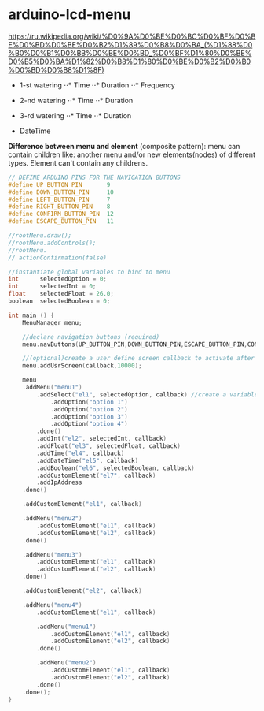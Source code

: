 # arduino-lcd-menu

https://ru.wikipedia.org/wiki/%D0%9A%D0%BE%D0%BC%D0%BF%D0%BE%D0%BD%D0%BE%D0%B2%D1%89%D0%B8%D0%BA_(%D1%88%D0%B0%D0%B1%D0%BB%D0%BE%D0%BD_%D0%BF%D1%80%D0%BE%D0%B5%D0%BA%D1%82%D0%B8%D1%80%D0%BE%D0%B2%D0%B0%D0%BD%D0%B8%D1%8F)

* 1-st watering
⋅⋅* Time
⋅⋅* Duration
⋅⋅* Frequency

* 2-nd watering
⋅⋅* Time
⋅⋅* Duration

* 3-rd watering
⋅⋅* Time
⋅⋅* Duration

* DateTime

**Difference between menu and element** (composite pattern): menu can contain children like: another menu and/or new elements(nodes) of different types. Element can't contain any childrens.

```c++
// DEFINE ARDUINO PINS FOR THE NAVIGATION BUTTONS
#define UP_BUTTON_PIN       9
#define DOWN_BUTTON_PIN     10
#define LEFT_BUTTON_PIN     7
#define RIGHT_BUTTON_PIN    8
#define CONFIRM_BUTTON_PIN  12
#define ESCAPE_BUTTON_PIN   11

//rootMenu.draw();
//rootMenu.addControls();
//rootMenu.
// actionConfirmation(false)

//instantiate global variables to bind to menu
int      selectedOption = 0;
int      selectedInt = 0;
float    selectedFloat = 26.0;
boolean  selectedBoolean = 0;

int main () {
	MenuManager menu;

	//declare navigation buttons (required)
	menu.navButtons(UP_BUTTON_PIN,DOWN_BUTTON_PIN,ESCAPE_BUTTON_PIN,CONFIRM_BUTTON_PIN);

	//(optional)create a user define screen callback to activate after 10 secs (10.000 millis) since last button push
	menu.addUsrScreen(callback,10000);

	menu
	.addMenu("menu1")
		.addSelect("el1", selectedOption, callback) //create a variable of type "option list"; callback - optional.
			.addOption("option 1")
			.addOption("option 2")
			.addOption("option 3")
			.addOption("option 4")
		.done()
		.addInt("el2", selectedInt, callback)
		.addFloat("el3", selectedFloat, callback)
		.addTime("el4", callback)
		.addDateTime("el5", callback)
		.addBoolean("el6", selectedBoolean, callback)
		.addCustomElement("el7", callback)
		.addIpAddress
	.done()

	.addCustomElement("el1", callback)

	.addMenu("menu2")
		.addCustomElement("el1", callback)
		.addCustomElement("el2", callback)
	.done()

	.addMenu("menu3")
		.addCustomElement("el1", callback)
		.addCustomElement("el2", callback)
	.done()

	.addCustomElement("el2", callback)

	.addMenu("menu4")
		.addCustomElement("el1", callback)

		.addMenu("menu1")
			.addCustomElement("el1", callback)
			.addCustomElement("el2", callback)
		.done()

		.addMenu("menu2")
			.addCustomElement("el1", callback)
			.addCustomElement("el2", callback)
		.done()
	.done();
}
```
